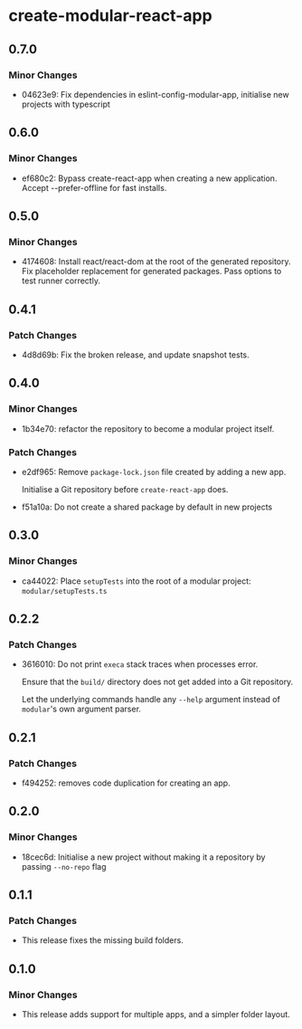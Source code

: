 # create-modular-react-app

## 0.7.0

### Minor Changes

- 04623e9: Fix dependencies in eslint-config-modular-app, initialise new
  projects with typescript

## 0.6.0

### Minor Changes

- ef680c2: Bypass create-react-app when creating a new application. Accept
  --prefer-offline for fast installs.

## 0.5.0

### Minor Changes

- 4174608: Install react/react-dom at the root of the generated repository. Fix
  placeholder replacement for generated packages. Pass options to test runner
  correctly.

## 0.4.1

### Patch Changes

- 4d8d69b: Fix the broken release, and update snapshot tests.

## 0.4.0

### Minor Changes

- 1b34e70: refactor the repository to become a modular project itself.

### Patch Changes

- e2df965: Remove `package-lock.json` file created by adding a new app.

  Initialise a Git repository before `create-react-app` does.

- f51a10a: Do not create a shared package by default in new projects

## 0.3.0

### Minor Changes

- ca44022: Place `setupTests` into the root of a modular project:
  `modular/setupTests.ts`

## 0.2.2

### Patch Changes

- 3616010: Do not print `execa` stack traces when processes error.

  Ensure that the `build/` directory does not get added into a Git repository.

  Let the underlying commands handle any `--help` argument instead of
  `modular`'s own argument parser.

## 0.2.1

### Patch Changes

- f494252: removes code duplication for creating an app.

## 0.2.0

### Minor Changes

- 18cec6d: Initialise a new project without making it a repository by passing
  `--no-repo` flag

## 0.1.1

### Patch Changes

- This release fixes the missing build folders.

## 0.1.0

### Minor Changes

- This release adds support for multiple apps, and a simpler folder layout.
